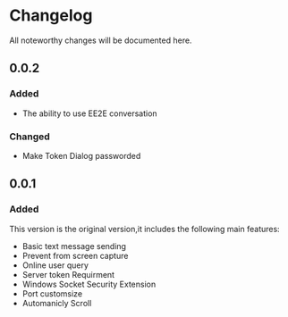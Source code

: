 # Changelog
All noteworthy changes will be documented here.
## 0.0.2
### Added
 - The ability to use EE2E conversation

### Changed
 - Make Token Dialog passworded


## 0.0.1

### Added
This version is the original version,it includes the following main features:

 - Basic text message sending
 - Prevent from screen capture
 - Online user query
 - Server token Requirment
 - Windows Socket Security Extension
 - Port customsize
 - Automanicly Scroll